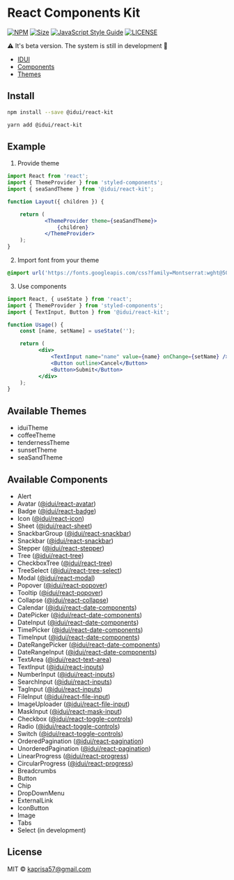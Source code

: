 # React Components Kit

[![NPM](https://img.shields.io/npm/v/@idui/react-kit.svg)](https://www.npmjs.com/package/@idui/react-kit/)
[![Size](https://img.shields.io/bundlephobia/min/@idui/react-kit)](https://www.npmjs.com/package/@idui/react-kit)
[![JavaScript Style Guide](https://img.shields.io/badge/code_style-standard-brightgreen.svg)](https://standardjs.com)
[![LICENSE](https://img.shields.io/github/license/id-ui/react-kit)](https://github.com/id-ui/react-kit/blob/main/LICENSE)

⚠️ It's beta version. The system is still in development 🚀

- [IDUI](http://idui.online/)
- [Components](http://idui.online/components/button/Button)
- [Themes](http://idui.online/themes/tenderness)

## Install

```bash
npm install --save @idui/react-kit
```

```bash
yarn add @idui/react-kit
```

## Example

1) Provide theme

```jsx
import React from 'react';
import { ThemeProvider } from 'styled-components';
import { seaSandTheme } from '@idui/react-kit';

function Layout({ children }) {

    return (
            <ThemeProvider theme={seaSandTheme}>
                {children}
            </ThemeProvider>
    );
}
```

2) Import font from your theme

```sass
@import url('https://fonts.googleapis.com/css?family=Montserrat:wght@500;700&display=swap')
```

3) Use components

```jsx
import React, { useState } from 'react';
import { ThemeProvider } from 'styled-components';
import { TextInput, Button } from '@idui/react-kit';

function Usage() {
    const [name, setName] = useState('');

    return (
          <div>
              <TextInput name="name" value={name} onChange={setName} />
              <Button outline>Cancel</Button>
              <Button>Submit</Button>
          </div>
    );
}
```

## Available Themes

- iduiTheme
- coffeeTheme
- tendernessTheme
- sunsetTheme
- seaSandTheme

## Available Components

- Alert
- Avatar ([@idui/react-avatar](https://www.npmjs.com/package/@idui/react-avatar))
- Badge ([@idui/react-badge](https://www.npmjs.com/package/@idui/react-badge))
- Icon ([@idui/react-icon](https://www.npmjs.com/package/@idui/react-icon))
- Sheet ([@idui/react-sheet](https://www.npmjs.com/package/@idui/react-sheet))
- SnackbarGroup ([@idui/react-snackbar](https://www.npmjs.com/package/@idui/react-snackbar))
- Snackbar ([@idui/react-snackbar](https://www.npmjs.com/package/@idui/react-snackbar))
- Stepper ([@idui/react-stepper](https://www.npmjs.com/package/@idui/react-stepper))
- Tree ([@idui/react-tree](https://www.npmjs.com/package/@idui/react-tree))
- CheckboxTree ([@idui/react-tree](https://www.npmjs.com/package/@idui/react-tree))
- TreeSelect ([@idui/react-tree-select](https://www.npmjs.com/package/@idui/react-tree-select))
- Modal ([@idui/react-modal](https://www.npmjs.com/package/@idui/react-modal))
- Popover ([@idui/react-popover](https://www.npmjs.com/package/@idui/react-popover))
- Tooltip ([@idui/react-popover](https://www.npmjs.com/package/@idui/react-popover))
- Collapse ([@idui/react-collapse](https://www.npmjs.com/package/@idui/react-collapse))
- Calendar ([@idui/react-date-components](https://www.npmjs.com/package/@idui/react-date-components))
- DatePicker ([@idui/react-date-components](https://www.npmjs.com/package/@idui/react-date-components))
- DateInput ([@idui/react-date-components](https://www.npmjs.com/package/@idui/react-date-components))
- TimePicker ([@idui/react-date-components](https://www.npmjs.com/package/@idui/react-date-components))
- TimeInput ([@idui/react-date-components](https://www.npmjs.com/package/@idui/react-date-components))
- DateRangePicker ([@idui/react-date-components](https://www.npmjs.com/package/@idui/react-date-components))
- DateRangeInput ([@idui/react-date-components](https://www.npmjs.com/package/@idui/react-date-components))
- TextArea ([@idui/react-text-area](https://www.npmjs.com/package/@idui/react-text-area))
- TextInput ([@idui/react-inputs](https://www.npmjs.com/package/@idui/react-inputs))
- NumberInput ([@idui/react-inputs](https://www.npmjs.com/package/@idui/react-inputs))
- SearchInput ([@idui/react-inputs](https://www.npmjs.com/package/@idui/react-inputs))
- TagInput ([@idui/react-inputs](https://www.npmjs.com/package/@idui/react-inputs))
- FileInput ([@idui/react-file-input](https://www.npmjs.com/package/@idui/react-file-input))
- ImageUploader ([@idui/react-file-input](https://www.npmjs.com/package/@idui/react-file-input))
- MaskInput ([@idui/react-mask-input](https://www.npmjs.com/package/@idui/react-mask-input))
- Checkbox ([@idui/react-toggle-controls](https://www.npmjs.com/package/@idui/react-toggle-controls))
- Radio ([@idui/react-toggle-controls](https://www.npmjs.com/package/@idui/react-toggle-controls))
- Switch ([@idui/react-toggle-controls](https://www.npmjs.com/package/@idui/react-toggle-controls))
- OrderedPagination ([@idui/react-pagination](https://www.npmjs.com/package/@idui/react-pagination))
- UnorderedPagination ([@idui/react-pagination](https://www.npmjs.com/package/@idui/react-pagination))
- LinearProgress ([@idui/react-progress](https://www.npmjs.com/package/@idui/react-progress))
- CircularProgress ([@idui/react-progress](https://www.npmjs.com/package/@idui/react-progress))
- Breadcrumbs
- Button
- Chip
- DropDownMenu
- ExternalLink
- IconButton
- Image
- Tabs
- Select (in development)

## License

MIT © [kaprisa57@gmail.com](https://github.com/id-ui)
